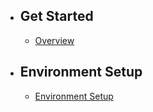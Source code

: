 - ## Get Started
    - [Overview](/docs/{{version}}/overview)
    
- ## Environment Setup
    - [Environment Setup](/docs/{{version}}/EnvironmentSetup)


